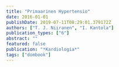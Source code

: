 ```yaml
---
title: "Primaarinen Hypertensio"
date: 2016-01-01
publishDate: 2019-07-11T08:29:01.379172Z
authors: ["T. J. Niiranen", "I. Kantola"]
publication_types: ["6"]
abstract: ""
featured: false
publication: "*Kardiologia*"
tags: ["dombook"]
---
```


